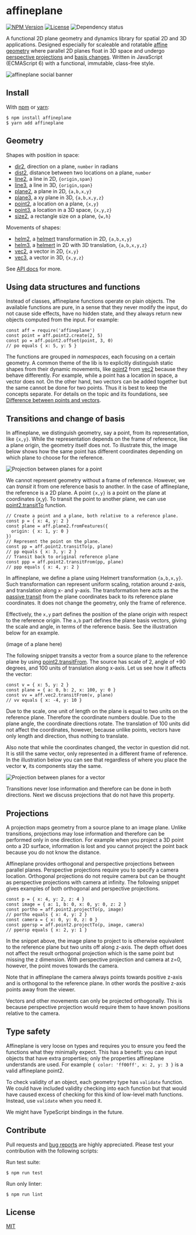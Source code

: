 # affineplane

[![NPM Version](https://img.shields.io/npm/v/tapspace.svg?colorB=7fcd0f)](https://www.npmjs.com/package/tapspace)
[![License](https://img.shields.io/npm/l/yamdog)](#license)
![Dependency status](https://img.shields.io/badge/dependencies-none-lightgrey)

A functional 2D plane geometry and dynamics library for spatial 2D and 3D applications. Designed especially for scaleable and rotatable [affine geometry](https://en.wikipedia.org/wiki/Affine_space) where parallel 2D planes float in 3D space and undergo [perspective projections](https://en.wikipedia.org/wiki/3D_projection) and [basis changes](https://en.wikipedia.org/wiki/Change_of_basis). Written in JavaScript (ECMAScript 6) with a functional, immutable, class-free style.

![affineplane social banner](docs/affineplane-social-banner.jpg)

## Install

With [npm](https://www.npmjs.com/package/affineplane) or [yarn](https://yarnpkg.com/en/package/affineplane):

    $ npm install affineplane
    $ yarn add affineplane

## Geometry

Shapes with position in space:

- [dir2](docs/API.md#affineplanedir2), direction on a plane, `number` in radians
- [dist2](docs/API.md#affineplanedist2), distance between two locations on a plane, `number`
- [line2](docs/API.md#affineplaneline2), a line in 2D, `{origin,span}`
- [line3](docs/API.md#affineplaneline3), a line in 3D, `{origin,span}`
- [plane2](docs/API.md#affineplaneplane2), a plane in 2D, `{a,b,x,y}`
- [plane3](docs/API.md#affineplaneplane3), a xy plane in 3D, `{a,b,x,y,z}`
- [point2](docs/API.md#affineplanepoint2), a location on a plane, `{x,y}`
- [point3](docs/API.md#affineplanepoint3), a location in a 3D space, `{x,y,z}`
- [size2](docs/API.md#affineplanesize2), a rectangle size on a plane, `{w,h}`

Movements of shapes:

- [helm2](docs/API.md#affineplanehelm2), a [helmert](https://en.wikipedia.org/wiki/Helmert_transformation) transformation in 2D, `{a,b,x,y}`
- [helm3](docs/API.md#affineplanehelm3), a [helmert](https://en.wikipedia.org/wiki/Helmert_transformation) in 2D with 3D translation, `{a,b,x,y,z}`
- [vec2](docs/API.md#affineplanevector2), a vector in 2D, `{x,y}`
- [vec3](docs/API.md#affineplanevector2), a vector in 3D, `{x,y,z}`

See [API docs](docs/API.md) for more.

## Using data structures and functions

Instead of classes, affineplane functions operate on plain objects. The available functions are pure, in a sense that they never modify the input, do not cause side effects, have no hidden state, and they always return new objects computed from the input. For example:

    const aff = require('affineplane')
    const point = aff.point2.create(2, 5)
    const po = aff.point2.offset(point, 3, 0)
    // po equals { x: 5, y: 5 }

The functions are grouped in *namespaces*, each focusing on a certain geometry. A common theme of the lib is to explicitly distinguish static shapes from their dynamic movements, like [point2](docs/API.md#affineplanepoint2) from [vec2](docs/API.md#affineplanevec2) because they behave differently. For example, while a point has a location in space, a vector does not. On the other hand, two vectors can be added together but the same cannot be done for two points. Thus it is best to keep the concepts separate. For details on the topic and its foundations, see [Difference between points and vectors](docs/FOOTNOTES.md#difference-between-points-and-vectors).

## Transitions and change of basis

In affineplane, we distinguish geometry, say a point, from its representation, like `{x,y}`. While the representation depends on the frame of reference, like a plane origin, the geometry itself does not. To illustrate this, the image below shows how the same point has different coordinates depending on which plane to choose for the reference.

![Projection between planes for a point](docs/projection-between-planes-point-2d.png)

We cannot represent geometry without a frame of reference. However, we can _transit_ it from one reference basis to another. In the case of affineplane, the reference is a 2D plane. A point `{x,y}` is a point on the plane at coordinates (x,y). To transit the point to another plane, we can use [point2.transitTo](docs/API.md#affineplaneplane2transitto) function.

    // Create a point and a plane, both relative to a reference plane.
    const p = { x: 4, y: 2 }
    const plane = aff.plane2.fromFeatures({
      origin: { x: 1, y: 0 }
    })
    // Represent the point on the plane.
    const pp = aff.point2.transitTo(p, plane)
    // pp equals { x: 3, y: 2 }
    // Transit back to original reference plane
    const ppp = aff.point2.transitFrom(pp, plane)
    // ppp equals { x: 4, y: 2 }

In affineplane, we define a plane using Helmert transformation `{a,b,x,y}`. Such transformation can represent uniform scaling, rotation around z-axis, and translation along x- and y-axis. The transformation here acts as the [passive transit](https://en.wikipedia.org/wiki/Active_and_passive_transformation) from the plane coordinates back to its reference plane coordinates. It does not change the geometry, only the frame of reference.

Effectively, the `x,y` part defines the position of the plane origin with respect to the reference origin. The `a,b` part defines the plane basis vectors, giving the scale and angle, in terms of the reference basis. See the illustration below for an example.

(image of a plane here)

The following snippet transits a vector from a source plane to the reference plane by using [point2.transitFrom](docs/API.md#affineplaneplane2transitfrom). The source has scale of 2, angle of +90 degrees, and 100 units of translation along x-axis. Let us see how it affects the vector:

    const v = { x: 5, y: 2 }
    const plane = { a: 0, b: 2, x: 100, y: 0 }
    const vv = aff.vec2.transitFrom(v, plane)
    // vv equals { x: -4, y: 10 }

Due to the scale, one unit of length on the plane is equal to two units on the reference plane. Therefore the coordinate numbers double. Due to the plane angle, the coordinate directions rotate. The translation of 100 units did not affect the coordinates, however, because unlike points, vectors have only length and direction, thus nothing to translate.

Also note that while the coordinates changed, the vector in question did not. It is still the same vector, only represented in a different frame of reference. In the illustration below you can see that regardless of where you place the vector **v**, its components stay the same.

![Projection between planes for a vector](docs/projection-between-planes-vector-2d.png)

Transitions never lose information and therefore can be done in both directions. Next we discuss projections that do not have this property.

## Projections

A projection maps geometry from a source plane to an image plane. Unlike transitions, projections may lose information and therefore can be performed only in one direction. For example when you project a 3D point onto a 2D surface, information is lost and you cannot project the point back because you do not know the distance.

Affineplane provides orthogonal and perspective projections between parallel planes. Perspective projections require you to specify a camera location. Orthogonal projections do not require camera but can be thought as perspective projections with camera at infinity. The following snippet gives examples of both orthogonal and perspective projections.

    const p = { x: 4, y: 2, z: 4 }
    const image = { a: 1, b: 0, x: 0, y: 0, z: 2 }
    const portho = aff.point2.projectTo(p, image)
    // portho equals { x: 4, y: 2 }
    const camera = { x: 0, y: 0, z: 0 }
    const ppersp = aff.point2.projectTo(p, image, camera)
    // ppersp equals { x: 2, y: 1 }

In the snippet above, the image plane to project to is otherwise equivalent to the reference plane but two units off along z-axis. The depth offset does not affect the result orthogonal projection which is the same point but missing the z dimension. With perspective projection and camera at z=0, however, the point moves towards the camera.

Note that in affineplane the camera always points towards positive z-axis and is orthogonal to the reference plane. In other words the positive z-axis points away from the viewer.

Vectors and other movements can only be projected orthogonally. This is because perspective projection would require them to have known positions relative to the camera.

## Type safety

Affineplane is very loose on types and requires you to ensure you feed the functions what they minimally expect. This has a benefit: you can input objects that have extra properties; only the properties affineplane understands are used. For example `{ color: 'ff00ff', x: 2, y: 3 }` is a valid affineplane point2.

To check validity of an object, each geometry type has `validate` function. We could have included validity checking into each function but that would have caused excess of checking for this kind of low-level math functions. Instead, use `validate` when you need it.

We might have TypeScript bindings in the future.

## Contribute

Pull requests and [bug reports](https://github.com/axelpale/affineplane/issues) are highly appreciated. Please test your contribution with the following scripts:

Run test suite:

    $ npm run test

Run only linter:

    $ npm run lint

## License

[MIT](LICENSE)
